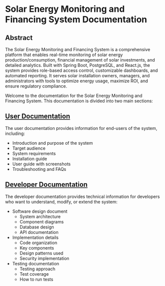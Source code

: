 # Solar Energy Monitoring and Financing System Documentation

## Abstract
The Solar Energy Monitoring and Financing System is a comprehensive platform that enables real-time monitoring of solar energy production/consumption, financial management of solar investments, and detailed analytics. Built with Spring Boot, PostgreSQL, and React.js, the system provides role-based access control, customizable dashboards, and automated reporting. It serves solar installation owners, managers, and administrators with tools to optimize energy usage, maximize ROI, and ensure regulatory compliance.

Welcome to the documentation for the Solar Energy Monitoring and Financing System. This documentation is divided into two main sections:

## [User Documentation](./user/README.md)

The user documentation provides information for end-users of the system, including:
- Introduction and purpose of the system
- Target audience
- System requirements
- Installation guide
- User guide with screenshots
- Troubleshooting and FAQs

## [Developer Documentation](./developer/README.md)

The developer documentation provides technical information for developers who want to understand, modify, or extend the system:
- Software design document
  - System architecture
  - Component diagrams
  - Database design
  - API documentation
- Implementation details
  - Code organization
  - Key components
  - Design patterns used
  - Security implementation
- Testing documentation
  - Testing approach
  - Test coverage
  - How to run tests


